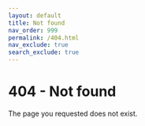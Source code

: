 ```yaml
---
layout: default
title: Not found
nav_order: 999
permalink: /404.html
nav_exclude: true
search_exclude: true
---
```


# 404 - Not found

The page you requested does not exist.
